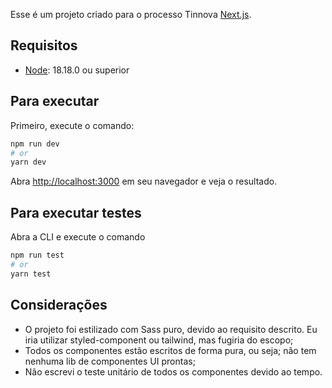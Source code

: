 Esse é um projeto criado para o processo Tinnova [Next.js](https://nextjs.org/).

## Requisitos

- [Node](https://nodejs.org/en): 18.18.0 ou superior

## Para executar

Primeiro, execute o comando:

```bash
npm run dev
# or
yarn dev
```

Abra [http://localhost:3000](http://localhost:3000) em seu navegador e veja o resultado.

## Para executar testes

Abra a CLI e execute o comando

```bash
npm run test
# or
yarn test
```

## Considerações

- O projeto foi estilizado com Sass puro, devido ao requisito descrito. Eu iria utilizar styled-component ou tailwind, mas fugiria do escopo;
- Todos os componentes estão escritos de forma pura, ou seja; não tem nenhuma lib de componentes UI prontas;
- Não escrevi o teste unitário de todos os componentes devido ao tempo.
